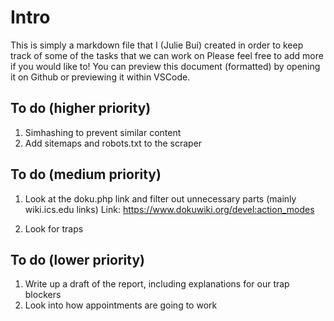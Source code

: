 # Intro
This is simply a markdown file that I (Julie Bui) created in order to keep track of some of the tasks that we can work on Please feel free to add more if you would like to! You can preview this document (formatted) by opening it on Github or previewing it within VSCode.

## To do (higher priority)
1. Simhashing to prevent similar content 
2. Add sitemaps and robots.txt to the scraper

## To do (medium priority)
1. Look at the doku.php link and filter out unnecessary parts (mainly wiki.ics.edu links)
Link: https://www.dokuwiki.org/devel:action_modes

2. Look for traps

## To do (lower priority)
1. Write up a draft of the report, including explanations for our trap blockers
2. Look into how appointments are going to work